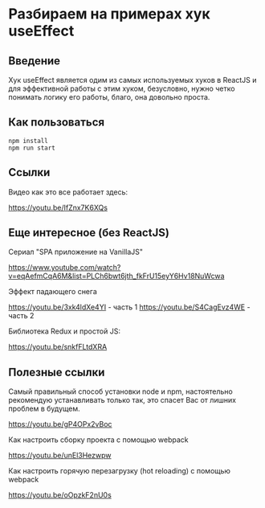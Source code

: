 # Разбираем на примерах хук useEffect

## Введение

Хук useEffect является одим из самых используемых хуков в ReactJS и для эффективной работы с этим хуком, безусловно, нужно четко понимать логику его работы, благо, она довольно проста. 

## Как пользоваться

    npm install
    npm run start


## Ссылки

Видео как это все работает здесь:

https://youtu.be/IfZnx7K6XQs


## Еще интересное (без ReactJS)

Сериал "SPA приложение на VanillaJS"

https://www.youtube.com/watch?v=eqAefmCqA6M&list=PLCh6bwt6jth_fkFrU15eyY6Hv18NuWcwa

Эффект падающего снега

https://youtu.be/3xk4ldXe4YI - часть 1
https://youtu.be/S4CagEvz4WE - часть 2

Библиотека Redux и простой JS:

https://youtu.be/snkfFLtdXRA


## Полезные ссылки

Самый правильный способ установки node и npm, настоятельно рекомендую устанавливать только так, это спасет Вас от лишних проблем в будущем.

https://youtu.be/gP4OPx2vBoc 

Как настроить сборку проекта с помощью webpack

https://youtu.be/unEl3Hezwpw

Как настроить горячую перезагрузку (hot reloading) с помощью webpack

https://youtu.be/oOpzkF2nU0s 

